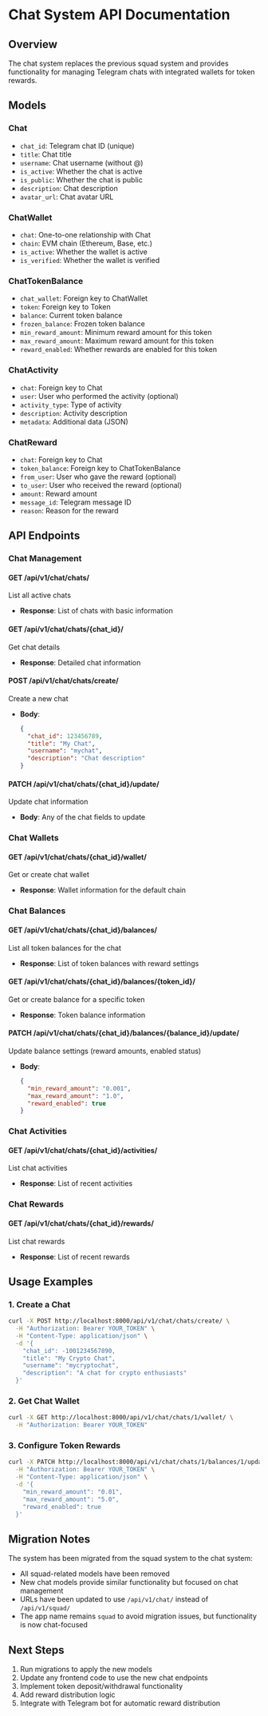 # Chat System API Documentation

## Overview
The chat system replaces the previous squad system and provides functionality for managing Telegram chats with integrated wallets for token rewards.

## Models

### Chat
- `chat_id`: Telegram chat ID (unique)
- `title`: Chat title
- `username`: Chat username (without @)
- `is_active`: Whether the chat is active
- `is_public`: Whether the chat is public
- `description`: Chat description
- `avatar_url`: Chat avatar URL

### ChatWallet
- `chat`: One-to-one relationship with Chat
- `chain`: EVM chain (Ethereum, Base, etc.)
- `is_active`: Whether the wallet is active
- `is_verified`: Whether the wallet is verified

### ChatTokenBalance
- `chat_wallet`: Foreign key to ChatWallet
- `token`: Foreign key to Token
- `balance`: Current token balance
- `frozen_balance`: Frozen token balance
- `min_reward_amount`: Minimum reward amount for this token
- `max_reward_amount`: Maximum reward amount for this token
- `reward_enabled`: Whether rewards are enabled for this token

### ChatActivity
- `chat`: Foreign key to Chat
- `user`: User who performed the activity (optional)
- `activity_type`: Type of activity
- `description`: Activity description
- `metadata`: Additional data (JSON)

### ChatReward
- `chat`: Foreign key to Chat
- `token_balance`: Foreign key to ChatTokenBalance
- `from_user`: User who gave the reward (optional)
- `to_user`: User who received the reward (optional)
- `amount`: Reward amount
- `message_id`: Telegram message ID
- `reason`: Reason for the reward

## API Endpoints

### Chat Management

#### GET /api/v1/chat/chats/
List all active chats
- **Response**: List of chats with basic information

#### GET /api/v1/chat/chats/{chat_id}/
Get chat details
- **Response**: Detailed chat information

#### POST /api/v1/chat/chats/create/
Create a new chat
- **Body**:
  ```json
  {
    "chat_id": 123456789,
    "title": "My Chat",
    "username": "mychat",
    "description": "Chat description"
  }
  ```

#### PATCH /api/v1/chat/chats/{chat_id}/update/
Update chat information
- **Body**: Any of the chat fields to update

### Chat Wallets

#### GET /api/v1/chat/chats/{chat_id}/wallet/
Get or create chat wallet
- **Response**: Wallet information for the default chain

### Chat Balances

#### GET /api/v1/chat/chats/{chat_id}/balances/
List all token balances for the chat
- **Response**: List of token balances with reward settings

#### GET /api/v1/chat/chats/{chat_id}/balances/{token_id}/
Get or create balance for a specific token
- **Response**: Token balance information

#### PATCH /api/v1/chat/chats/{chat_id}/balances/{balance_id}/update/
Update balance settings (reward amounts, enabled status)
- **Body**:
  ```json
  {
    "min_reward_amount": "0.001",
    "max_reward_amount": "1.0",
    "reward_enabled": true
  }
  ```

### Chat Activities

#### GET /api/v1/chat/chats/{chat_id}/activities/
List chat activities
- **Response**: List of recent activities

### Chat Rewards

#### GET /api/v1/chat/chats/{chat_id}/rewards/
List chat rewards
- **Response**: List of recent rewards

## Usage Examples

### 1. Create a Chat
```bash
curl -X POST http://localhost:8000/api/v1/chat/chats/create/ \
  -H "Authorization: Bearer YOUR_TOKEN" \
  -H "Content-Type: application/json" \
  -d '{
    "chat_id": -1001234567890,
    "title": "My Crypto Chat",
    "username": "mycryptochat",
    "description": "A chat for crypto enthusiasts"
  }'
```

### 2. Get Chat Wallet
```bash
curl -X GET http://localhost:8000/api/v1/chat/chats/1/wallet/ \
  -H "Authorization: Bearer YOUR_TOKEN"
```

### 3. Configure Token Rewards
```bash
curl -X PATCH http://localhost:8000/api/v1/chat/chats/1/balances/1/update/ \
  -H "Authorization: Bearer YOUR_TOKEN" \
  -H "Content-Type: application/json" \
  -d '{
    "min_reward_amount": "0.01",
    "max_reward_amount": "5.0",
    "reward_enabled": true
  }'
```

## Migration Notes

The system has been migrated from the squad system to the chat system:
- All squad-related models have been removed
- New chat models provide similar functionality but focused on chat management
- URLs have been updated to use `/api/v1/chat/` instead of `/api/v1/squad/`
- The app name remains `squad` to avoid migration issues, but functionality is now chat-focused

## Next Steps

1. Run migrations to apply the new models
2. Update any frontend code to use the new chat endpoints
3. Implement token deposit/withdrawal functionality
4. Add reward distribution logic
5. Integrate with Telegram bot for automatic reward distribution
